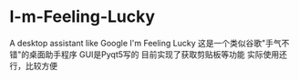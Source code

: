 # I-m-Feeling-Lucky
A desktop assistant like Google I'm Feeling Lucky
这是一个类似谷歌"手气不错"的桌面助手程序
GUI是Pyqt5写的
目前实现了获取剪贴板等功能
实际使用还行，比较方便
